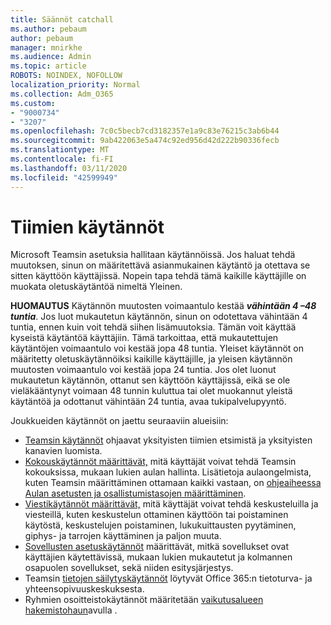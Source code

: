 ```yaml
---
title: Säännöt catchall
ms.author: pebaum
author: pebaum
manager: mnirkhe
ms.audience: Admin
ms.topic: article
ROBOTS: NOINDEX, NOFOLLOW
localization_priority: Normal
ms.collection: Adm_O365
ms.custom:
- "9000734"
- "3207"
ms.openlocfilehash: 7c0c5becb7cd3182357e1a9c83e76215c3ab6b44
ms.sourcegitcommit: 9ab422063e5a474c92ed956d42d222b90336fecb
ms.translationtype: MT
ms.contentlocale: fi-FI
ms.lasthandoff: 03/11/2020
ms.locfileid: "42599949"
---
```

# <a name="teams-policies"></a>Tiimien käytännöt

Microsoft Teamsin asetuksia hallitaan käytännöissä. Jos haluat tehdä muutoksen, sinun on määritettävä asianmukainen käytäntö ja otettava se sitten käyttöön käyttäjissä. Nopein tapa tehdä tämä kaikille käyttäjille on muokata oletuskäytäntöä nimeltä Yleinen. 

**HUOMAUTUS** Käytännön muutosten voimaantulo kestää ***vähintään 4 –48 tuntia***. Jos luot mukautetun käytännön, sinun on odotettava vähintään 4 tuntia, ennen kuin voit tehdä siihen lisämuutoksia. Tämän voit käyttää kyseistä käytäntöä käyttäjiin. Tämä tarkoittaa, että mukautettujen käytäntöjen voimaantulo voi kestää jopa 48 tuntia. Yleiset käytännöt on määritetty oletuskäytännöiksi kaikille käyttäjille, ja yleisen käytännön muutosten voimaantulo voi kestää jopa 24 tuntia. Jos olet luonut mukautetun käytännön, ottanut sen käyttöön käyttäjissä, eikä se ole vieläkääntynyt voimaan 48 tunnin kuluttua tai olet muokannut yleistä käytäntöä ja odottanut vähintään 24 tuntia, avaa tukipalvelupyyntö.

Joukkueiden käytännöt on jaettu seuraaviin alueisiin:

- [Teamsin käytännöt](https://docs.microsoft.com/MicrosoftTeams/teams-policies) ohjaavat yksityisten tiimien etsimistä ja yksityisten kanavien luomista.  
- [Kokouskäytännöt määrittävät,](https://docs.microsoft.com/microsoftteams/meeting-policies-in-teams) mitä käyttäjät voivat tehdä Teamsin kokouksissa, mukaan lukien aulan hallinta. Lisätietoja aulaongelmista, kuten Teamsin määrittäminen ottamaan kaikki vastaan, on [ohjeaiheessa Aulan asetusten ja osallistumistasojen määrittäminen](https://docs.microsoft.com/alchemyinsights/bypass-lobby).
- [Viestikäytännöt määrittävät,](https://docs.microsoft.com/microsoftteams/messaging-policies-in-teams) mitä käyttäjät voivat tehdä keskusteluilla ja viesteillä, kuten keskustelun ottaminen käyttöön tai poistaminen käytöstä, keskustelujen poistaminen, lukukuittausten pyytäminen, giphys- ja tarrojen käyttäminen ja paljon muuta.
- [Sovellusten asetuskäytännöt](https://docs.microsoft.com/MicrosoftTeams/teams-app-setup-policies) määrittävät, mitkä sovellukset ovat käyttäjien käytettävissä, mukaan lukien mukautetut ja kolmannen osapuolen sovellukset, sekä niiden esitysjärjestys.  
- Teamsin [tietojen säilytyskäytännöt](https://docs.microsoft.com/microsoftteams/retention-policies) löytyvät Office 365:n tietoturva- ja yhteensopivuuskeskuksesta.
- Ryhmien osoitteistokäytännöt määritetään [vaikutusalueen hakemistohaun](https://docs.microsoft.com/MicrosoftTeams/teams-scoped-directory-search)avulla .